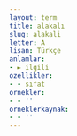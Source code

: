 ```yaml
---
layout: term
title: alakalı
slug: alakali
letter: A
lisan: Türkçe
anlamlar:
- ► ilgili
ozellikler:
- - sıfat
ornekler:
- - ''
orneklerkaynak:
- - ''
---
```

